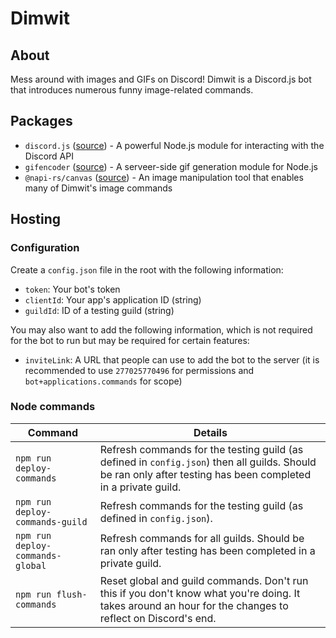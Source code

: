# Dimwit

## About

Mess around with images and GIFs on Discord! Dimwit is a Discord.js bot that introduces numerous funny image-related commands.

## Packages

* `discord.js` ([source](https://github.com/discordjs/discord.js)) - A powerful Node.js module for interacting with the Discord API
* `gifencoder` ([source](https://www.npmjs.com/package/gifencoder)) - A serveer-side gif generation module for Node.js
* `@napi-rs/canvas` ([source](https://github.com/Brooooooklyn/canvas)) - An image manipulation tool that enables many of Dimwit's image commands

## Hosting

### Configuration

Create a `config.json` file in the root with the following information:

* `token`: Your bot's token
* `clientId`: Your app's application ID (string)
* `guildId`: ID of a testing guild (string)

You may also want to add the following information, which is not required for the bot to run but may be required for certain features:

* `inviteLink`: A URL that people can use to add the bot to the server (it is recommended to use `277025770496` for permissions and `bot+applications.commands` for scope)

### Node commands

| Command | Details |
| - | - |
| `npm run deploy-commands` | Refresh commands for the testing guild (as defined in `config.json`) then all guilds. Should be ran only after testing has been completed in a private guild. |
| `npm run deploy-commands-guild` | Refresh commands for the testing guild (as defined in `config.json`). |
| `npm run deploy-commands-global` | Refresh commands for all guilds. Should be ran only after testing has been completed in a private guild.
| `npm run flush-commands` | Reset global and guild commands. Don't run this if you don't know what you're doing. It takes around an hour for the changes to reflect on Discord's end.